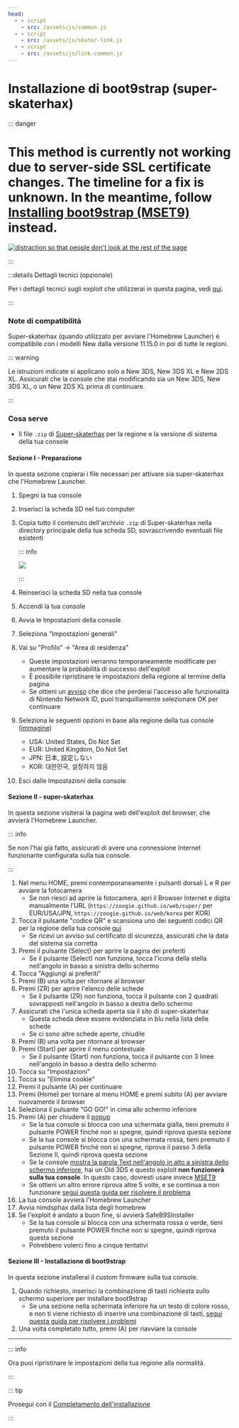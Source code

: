 ```yaml
---
head:
  - - script
    - src: /assets/js/common.js
  - - script
    - src: /assets/js/skater-link.js
  - - script
    - src: /assets/js/link-common.js
---
```


# Installazione di boot9strap (super-skaterhax)

::: danger

# This method is currently **not working** due to server-side SSL certificate changes. The timeline for a fix is unknown. In the meantime, follow [Installing boot9strap (MSET9)](installing-boot9strap-\(mset9\)) instead.

[![distraction so that people don't look at the rest of the page](/images/distraction.gif)](installing-boot9strap-\(mset9\))

:::

:::details Dettagli tecnici (opzionale)

Per i dettagli tecnici sugli exploit che utilizzerai in questa pagina, vedi [qui](https://github.com/zoogie/super-skaterhax).

:::

### Note di compatibilità

Super-skaterhax (quando utilizzato per avviare l'Homebrew Launcher) è compatibile con i modelli New dalla versione 11.15.0 in poi di tutte le regioni.

::: warning

Le istruzioni indicate si applicano solo a New 3DS, New 3DS XL e New 2DS XL. Assicurati che la console che stai modificando sia un New 3DS, New 3DS XL, o un New 2DS XL prima di continuare.

:::

### Cosa serve

- Il file `.zip` di [Super-skaterhax](https://skater.nintendohomebrew.com) per la regione e la versione di sistema della tua console

#### Sezione I - Preparazione

In questa sezione copierai i file necessari per attivare sia super-skaterhax che l'Homebrew Launcher.

1. Spegni la tua console

2. Inserisci la scheda SD nel tuo computer

3. Copia tutto il contenuto dell'archivio `.zip` di Super-skaterhax nella directory principale della tua scheda SD, sovrascrivendo eventuali file esistenti

    ::: info

    ![](/images/screenshots/skaterhax/skater-root-layout.png)

    :::

4. Reinserisci la scheda SD nella tua console

5. Accendi la tua console

6. Avvia le Impostazioni della console

7. Seleziona "Impostazioni generali"

8. Vai su "Profilo" -> "Area di residenza"
    - Queste impostazioni verranno temporaneamente modificate per aumentare la probabilità di successo dell'exploit
    - È possibile ripristinare le impostazioni della regione al termine della pagina
    - Se ottieni un [avviso](/images/screenshots/skaterhax/country-change-notice.png) che dice che perderai l'accesso alle funzionalità di Nintendo Network ID, puoi tranquillamente selezionare OK per continuare

9. Seleziona le seguenti opzioni in base alla regione della tua console ([immagine](/images/screenshots/skaterhax/skater-lang.png))
    - USA: United States, Do Not Set
    - EUR: United Kingdom, Do Not Set
    - JPN: 日本, 設定しない
    - KOR: 대한민국, 설정하지 않음

10. Esci dalle Impostazioni della console

#### Sezione II - super-skaterhax

In questa sezione visiterai la pagina web dell'exploit del browser, che avvierà l'Homebrew Launcher.

::: info

Se non l'hai già fatto, assicurati di avere una connessione Internet funzionante configurata sulla tua console.

:::

1. Nel menu HOME, premi contemporaneamente i pulsanti dorsali L e R per avviare la fotocamera
    - Se non riesci ad aprire la fotocamera, apri il Browser Internet e digita manualmente l'URL (`https://zoogie.github.io/web/super/` per EUR/USA/JPN, `https://zoogie.github.io/web/korea` per KOR)
2. Tocca il pulsante "codice QR" e scansiona uno dei seguenti codici QR per la regione della tua console [qui](https://user-images.githubusercontent.com/28328903/226086338-585bfdac-0aac-44c0-b413-89206d2815d8.png)
    - Se ricevi un avviso sul certificato di sicurezza, assicurati che la data del sistema sia corretta
3. Premi il pulsante (Select) per aprire la pagina dei preferiti
    - Se il pulsante (Select) non funziona, tocca l'icona della stella nell'angolo in basso a sinistra dello schermo
4. Tocca "Aggiungi ai preferiti"
5. Premi (B) una volta per ritornare al browser
6. Premi (ZR) per aprire l'elenco delle schede
    - Se il pulsante (ZR) non funziona, tocca il pulsante con 2 quadrati sovrapposti nell'angolo in basso a destra dello schermo
7. Assicurati che l'unica scheda aperta sia il sito di super-skaterhax
    - Questa scheda deve essere evidenziata in blu nella lista delle schede
    - Se ci sono altre schede aperte, chiudile
8. Premi (B) una volta per ritornare al browser
9. Premi (Start) per aprire il menu contestuale
    - Se il pulsante (Start) non funziona, tocca il pulsante con 3 linee nell'angolo in basso a destra dello schermo
10. Tocca su "Impostazioni"
11. Tocca su "Elimina cookie"
12. Premi il pulsante (A) per continuare
13. Premi (Home) per tornare al menu HOME e premi subito (A) per avviare nuovamente il browser
14. Seleziona il pulsante "GO GO!" in cima allo schermo inferiore
15. Premi (A) per chiudere il [popup](/images/screenshots/skaterhax/skater-popup.png)
    - Se la tua console si blocca con una schermata gialla, tieni premuto il pulsante POWER finché non si spegne, quindi riprova questa sezione
    - Se la tua console si blocca con una schermata rossa, tieni premuto il pulsante POWER finché non si spegne, riprova il passo 3 della Sezione II, quindi riprova questa sezione
    - Se la console [mostra la parola Text nell'angolo in alto a sinistra dello schermo inferiore](/images/screenshots/skaterhax/skater-old3ds.png), hai un Old 3DS e questo exploit **non funzionerà sulla tua console**. In questo caso, dovresti usare invece [MSET9](installing-boot9strap-\(mset9\))
    - Se ottieni un altro errore riprova altre 5 volte, e se continua a non funzionare [segui questa guida per risolvere il problema](troubleshooting-super-skaterhax)
16. La tua console avvierà l'Homebrew Launcher
17. Avvia nimdsphax dalla lista degli homebrew
18. Se l'exploit è andato a buon fine, si avvierà SafeB9SInstaller
    - Se la tua console si blocca con una schermata rossa o verde, tieni premuto il pulsante POWER finché non si spegne, quindi riprova questa sezione
    - Potrebbero volerci fino a cinque tentativi

#### Sezione III - Installazione di boot9strap

In questa sezione installerai il custom firmware sulla tua console.

1. Quando richiesto, inserisci la combinazione di tasti richiesta sullo schermo superiore per installare boot9strap
    - Se una sezione nella schermata inferiore ha un testo di colore rosso, e non ti viene richiesto di inserire una combinazione di tasti, [segui questa guida per risolvere i problemi](troubleshooting-super-skaterhax)
2. Una volta completato tutto, premi (A) per riavviare la console

<!--@include: ./_include/configure-luma3ds.md -->

<!--@include: ./_include/luma3ds-installed-note.md -->

___

::: info

Ora puoi ripristinare le impostazioni della tua regione alla normalità.

:::

::: tip

Prosegui con il [Completamento dell'installazione](finalizing-setup)

:::
